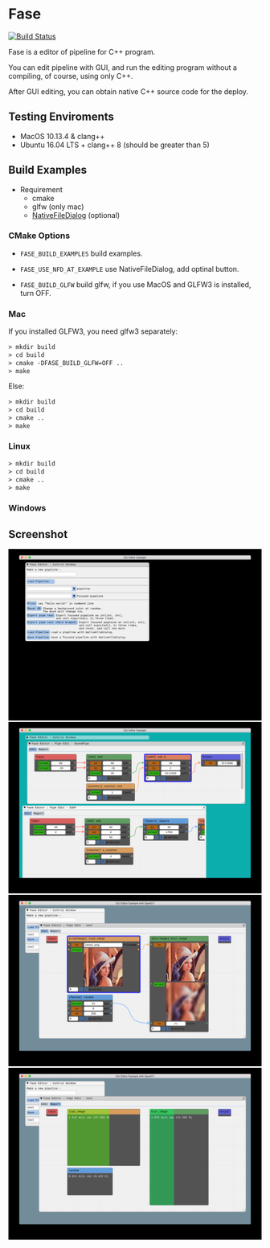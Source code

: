 # Fase

[![Build Status](https://travis-ci.com/denkoken/fase.svg?branch=version2)](https://travis-ci.com/denkoken/fase)

Fase is a editor of pipeline for C++ program.

You can edit pipeline with GUI, and run the editing program without a compiling,
of course, using only C++.

After GUI editing, you can obtain native C++ source code for the deploy.

## Testing Enviroments

* MacOS 10.13.4 & clang++
* Ubuntu 16.04 LTS + clang++ 8 (should be greater than 5)

## Build Examples

* Requirement
  * cmake
  * glfw (only mac)
  * [NativeFileDialog](https://github.com/mlabbe/nativefiledialog) (optional)

### CMake Options

* `FASE_BUILD_EXAMPLES`
  build examples.

* `FASE_USE_NFD_AT_EXAMPLE`
  use NativeFileDialog, add optinal button.

* `FASE_BUILD_GLFW`
  build glfw, if you use MacOS and GLFW3 is installed, turn OFF.

### Mac

If you installed GLFW3, you need glfw3 separately:  

	> mkdir build
	> cd build
	> cmake -DFASE_BUILD_GLFW=OFF ..
	> make

Else:  

	> mkdir build
	> cd build
	> cmake ..
	> make

### Linux

	> mkdir build
	> cd build
	> cmake ..
	> make

### Windows


## Screenshot ##
<img src="https://raw.githubusercontent.com/denkoken/fase/version2/docs/ss1.jpg">
<img src="https://raw.githubusercontent.com/denkoken/fase/version2/docs/ss2.jpg">
<img src="https://raw.githubusercontent.com/denkoken/fase/version2/docs/ss3.jpg">
<img src="https://raw.githubusercontent.com/denkoken/fase/version2/docs/ss4.jpg">
